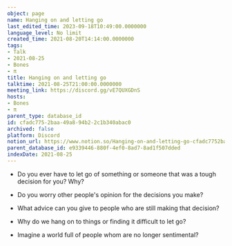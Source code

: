 ```yaml
---
object: page
name: Hanging on and letting go
last_edited_time: 2023-09-18T10:49:00.0000000
language_level: No limit
created_time: 2021-08-20T14:14:00.0000000
tags:
- Talk
- 2021-08-25
- Bones
- π
title: Hanging on and letting go
talktime: 2021-08-25T21:00:00.0000000
meeting_link: https://discord.gg/vE7QUXGDnS
hosts:
- Bones
- π
parent_type: database_id
id: cfadc775-2baa-49a8-94b2-2c1b340abac0
archived: false
platform: Discord
notion_url: https://www.notion.so/Hanging-on-and-letting-go-cfadc7752baa49a894b22c1b340abac0
parent_database_id: e9339446-880f-4ef0-8ad7-8ad1f507dded
indexDate: 2021-08-25
---
```


   - Do you ever have to let go of something or someone that was a tough decision for you? Why?



   - Do you worry other people's opinion for the decisions you make?
   - What advice can you give to people who are still making that decision?
   - Why do we hang on to things or finding it difficult to let go?
   - Imagine a world full of people whom are no longer sentimental?









